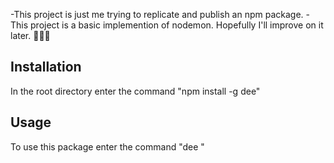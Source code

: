 -This project is just me trying to replicate and publish an npm package. 
-This project is a basic implemention of nodemon. Hopefully I'll improve on it later.
🙂✌🏾

## Installation
In the root directory enter the command "npm install -g dee"

## Usage
To use this package enter the command "dee <filename>"
